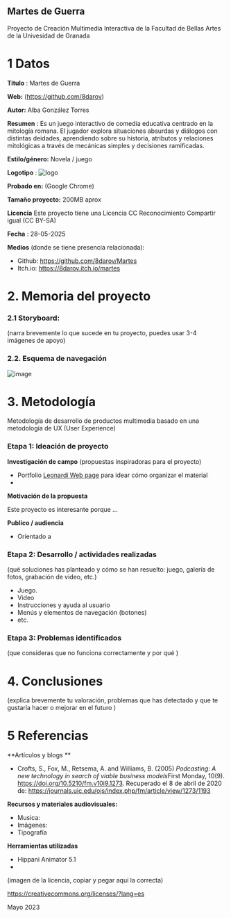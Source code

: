 ## Martes de Guerra 

Proyecto de Creación Multimedia Interactiva de la  Facultad de Bellas Artes de la Univesidad de Granada



# 1 Datos 



**Titulo** : Martes de Guerra

**Web:**   (https://github.com/8darov)

**Autor:**  Alba González Torres

**Resumen** : Es un juego interactivo de comedia educativa centrado en la mitología romana. El jugador explora situaciones absurdas y diálogos con distintas deidades, aprendiendo sobre su historia, atributos y relaciones mitológicas a través de mecánicas simples y decisiones ramificadas.

**Estilo/género:**  Novela / juego 

**Logotipo** : 
![logo](https://github.com/user-attachments/assets/625db65c-cfe7-4b07-9654-725284bda6a1)

**Probado en:**   (Google Chrome)

**Tamaño proyecto:** 200MB aprox

**Licencia** Este proyecto tiene una Licencia CC Reconocimiento Compartir igual (CC BY-SA)

**Fecha** : 28-05-2025

**Medios** (donde se tiene presencia relacionada):

- Github: https://github.com/8darov/Martes
- Itch.io: https://8darov.itch.io/martes

# 2. Memoria del proyecto 

### 2.1 Storyboard: 



(narra brevemente lo que sucede en tu proyecto, puedes usar 3-4 imágenes de apoyo)



### 2.2. Esquema de navegación 

![image](https://github.com/user-attachments/assets/eba007ec-e968-49a1-a0c9-2cffda7a98cc)

# 3. Metodología

Metodología de desarrollo de productos multimedia basado en una metodología de UX (User Experience)



### Etapa 1: Ideación de proyecto

**Investigación de campo** (propuestas inspiradoras para el proyecto)

- Portfolio [Leonardi Web page](http://www.rleonardi.com/interactive-resume/) para idear cómo organizar el material
- 



**Motivación de la propuesta** 

Este  proyecto es interesante porque ... 



**Publico / audiencia**

- Orientado a 





### Etapa 2: Desarrollo / actividades realizadas

(qué soluciones has planteado y cómo se han resuelto: juego, galería de fotos, grabación de video, etc.)

- Juego. 
- Video 
- Instrucciones y ayuda al usuario 
- Menús y elementos de navegación (botones)
- etc.



### Etapa 3: Problemas identificados

(que consideras que no  funciona correctamente y por qué )



# 4. Conclusiones 

(explica brevemente tu valoración, problemas que has detectado y que te gustaría hacer o mejorar en el futuro )







# 5 Referencias 

**Artículos y blogs ** 

- Crofts, S., Fox, M., Retsema, A. and Williams, B. (2005) *Podcasting: A new technology in search of viable business models*First Monday, 10(9). https://doi.org/10.5210/fm.v10i9.1273. Recuperado el 8 de abril de 2020 de: https://journals.uic.edu/ojs/index.php/fm/article/view/1273/1193

**Recursos y materiales audiovisuales:**

* Musica:  
* Imágenes:  
* Tipografía

**Herramientas utilizadas**

- Hippani Animator 5.1
- 



(imagen de la licencia, copiar y pegar aquí la correcta)

https://creativecommons.org/licenses/?lang=es

Mayo 2023
